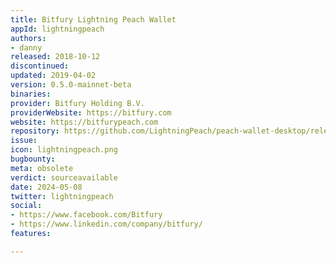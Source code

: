 ```yaml
---
title: Bitfury Lightning Peach Wallet
appId: lightningpeach
authors:
- danny
released: 2018-10-12
discontinued: 
updated: 2019-04-02
version: 0.5.0-mainnet-beta
binaries: 
provider: Bitfury Holding B.V.
providerWebsite: https://bitfury.com
website: https://bitfurypeach.com
repository: https://github.com/LightningPeach/peach-wallet-desktop/releases
issue: 
icon: lightningpeach.png
bugbounty: 
meta: obsolete
verdict: sourceavailable
date: 2024-05-08
twitter: lightningpeach
social:
- https://www.facebook.com/Bitfury
- https://www.linkedin.com/company/bitfury/
features: 

---
```


